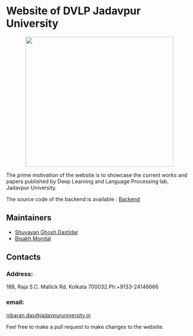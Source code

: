 # Website of DVLP Jadavpur University 


<p align="center">
  <img height="350" width="400" src="https://github.com/TheSYNcoder/LabWebsite/blob/master/src/Components/logo.jpg"></img>
</p>

The prime motivation of the website is to showcase the current works and papers published by 
Deep Learning and Language Processing lab, Jadavpur University.

The source code of the backend is available : [Backend](https://github.com/bisakhmondal/LabBackend)

## Maintainers 

* [Shuvayan Ghosh Dastidar](http://github.com/thesyncoder/)
* [Bisakh Mondal](http://github.com/bisakhmondal/)


## Contacts


### Address:
188, Raja S.C. Mallick Rd,
Kolkata 700032.Ph:+9133-24146666
### email:
nibaran.das@jadavpuruniversity.in

Feel free to make a pull request to make changes to the website.
